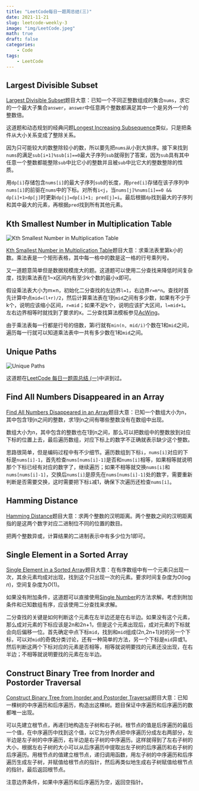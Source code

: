 ```yaml
---
title: "LeetCode每日一题周总结(三)"
date: 2021-11-21
slug: leetcode-weekly-3
image: "img/LeetCode.jpeg"
math: true
draft: false
categories:
    - Code
tags:
    - LeetCode
---
```


## Largest Divisible Subset

[Largest Divisible Subset](https://leetcode.com/problems/largest-divisible-subset/)题目大意：已知一个不同正整数组成的集合`nums`，求它的一个最大子集合`answer`，`answer`中任意两个整数都满足其中一个是另外一个的整数倍。

这道题和动态规划的经典问题[Longest Increasing Subsequence](https://leetcode.com/problems/longest-increasing-subsequence/)类似，只是把条件从大小关系变成了整除关系。

因为只可能较大的数整除较小的数，所以要先把`nums`从小到大排序。接下来找到`nums`的满足`sub[i+1]%sub[i]==0`最大子序列`sub`就得到了答案，因为`sub`具有其中任意一个整数都能整除`sub`中比它小的整数并且被`sub`中比它大的整数整除的性质。

用`dp[i]`存储包含`nums[i]`的最大子序列`sub`的长度，用`pred[i]`存储在该子序列中`nums[i]`的前驱在`nums`中的下标。对所有`i<j`，当`nums[j]%nums[i]==0 && dp[i]+1>dp[j]`时更新`dp[j]=dp[i]+1; pred[j]=i`。最后根据`dp`找到最大的子序列和其中最大的元素，再根据`pred`找到所有其他元素。

## Kth Smallest Number in Multiplication Table

![Kth Smallest Number in Multiplication Table](https://assets.leetcode.com/uploads/2021/05/02/multtable1-grid.jpg)

[Kth Smallest Number in Multiplication Table](https://leetcode.com/problems/kth-smallest-number-in-multiplication-table/)题目大意：求乘法表里第k小的数。乘法表是一个矩形表格，其中每一格中的数是这一格的行号乘列号。

又一道题意简单但是数据规模庞大的题。这道题可以使用二分查找来降低时间复杂度，找到乘法表在1~x区间内有至少k个数的最小x即可。

假设乘法表大小为m×n，初始化二分查找的左边界`l=1`，右边界`r=m*n`。查找时首先计算中点`mid=(l+r)/2`，然后计算乘法表在1到`mid`之间有多少数，如果有不少于k个，说明应该缩小区间，`r=mid`；如果不足k个，说明应该扩大区间，`l=mid+1`。左右边界相等时就找到了要求的x。二分查找算法模板参见[AcWing](https://www.acwing.com/blog/content/31/)。

由于乘法表每一行都是行号的倍数，第i行就有`min(n, mid/i)`个数在1和`mid`之间，遍历每一行就可以知道乘法表中一共有多少数在1和`mid`之间。

## Unique Paths

![Unique Paths](https://assets.leetcode.com/uploads/2018/10/22/robot_maze.png)

这道题在[LeetCode 每日一题周总结 (一)](/p/leetcode-weekly-1/#unique-paths-iii)中讲到过。

## Find All Numbers Disappeared in an Array

[Find All Numbers Disappeared in an Array](https://leetcode.com/problems/find-all-numbers-disappeared-in-an-array/)题目大意：已知一个数组大小为n，其中包含1到n之间的整数，求1到n之间有哪些整数没有在数组中出现。

数组大小为n，其中包含的整数也在1到n之间，那么可以把数组中的整数放到对应下标的位置上去，最后遍历数组，对应下标上的数字不正确就表示缺少这个整数。

思路很简单，但是编码过程中有不少细节。遍历数组到下标`i`，`nums[i]`对应的下标是`nums[i]-1`，首先检查`nums[nums[i]-1]`是否和`nums[i]`相等，如果相等就说明那个下标已经有对应的数字了，继续遍历；如果不相等就交换`nums[i]`和`nums[nums[i]-1]`，交换后`nums[i]`是原先在`nums[nums[i]-1]`处的数字，需要重新判断是否需要交换，这时需要把下标`i`减1，确保下次遍历还检查`nums[i]`。

## Hamming Distance

[Hamming Distance](https://leetcode.com/problems/hamming-distance/)题目大意：求两个整数的汉明距离。两个整数之间的汉明距离指的是这两个数字对应二进制位不同的位置的数目。

把两个整数异或，计算结果的二进制表示中有多少位为1即可。

## Single Element in a Sorted Array

[Single Element in a Sorted Array](https://leetcode.com/problems/single-element-in-a-sorted-array/)题目大意：在有序数组中有一个元素只出现一次，其余元素均成对出现，找到这个只出现一次的元素。要求时间复杂度为$O(\log n)$，空间复杂度为$O(1)$。

如果没有附加条件，这道题可以直接使用[Single Number](/p/leetcode-weekly-1/#single-number-iii)的方法求解。考虑到附加条件和已知数组有序，应该使用二分查找来求解。

二分查找的关键是如何判断这个元素在左半边还是在右半边。如果没有这个元素，那么成对元素的下标应该是2n和2n+1，但是这个元素出现后，成对元素的下标就会向后偏移一位。首先确定中点下标`mid`，找到和`mid`组成(2n,2n+1)对的另一个下标，可以对`mid`的奇偶分类讨论，还有一种简单的方法，另一个下标是`mid`异或1。然后判断这两个下标对应的元素是否相等，相等就说明要找的元素还没出现，在右半边；不相等就说明要找的元素在左半边。

## Construct Binary Tree from Inorder and Postorder Traversal

[Construct Binary Tree from Inorder and Postorder Traversal](https://leetcode.com/problems/construct-binary-tree-from-inorder-and-postorder-traversal/)题目大意：已知一棵树的中序遍历和后序遍历，构造出这棵树。题目保证中序遍历和后序遍历的数都唯一出现。

可以先建立根节点，再递归地构造左子树和右子树。根节点的值是后序遍历的最后一个值，在中序遍历中找到这个值，以它为分界点把中序遍历分成左右两部分，左半边是左子树的中序遍历，右半边是右子树的中序遍历。这样就得到了左右子树的大小，根据左右子树的大小可以从后序遍历中提取出左子树的后序遍历和右子树的后序遍历。用根节点的值建立根节点，递归调用函数，用左子树的中序遍历和后序遍历生成左子树，并赋值给根节点的指针，然后再类似地生成右子树赋值给根节点的指针。最后返回根节点。

注意边界条件，如果中序遍历和后序遍历为空，返回空指针。

